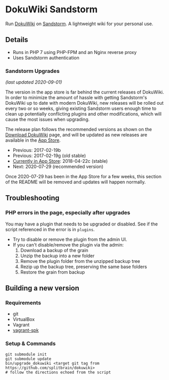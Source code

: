# DokuWiki Sandstorm

Run [DokuWiki](https://www.dokuwiki.org/dokuwiki) on [Sandstorm](https://sandstorm.io/).
A lightweight wiki for your personal use.

## Details

* Runs in PHP 7 using PHP-FPM and an Nginx reverse proxy
* Uses Sandstorm authentication

### Sandstorm Upgrades

_(last updated 2020-09-01)_

The version in the app store is far behind the current releases of
DokuWiki. In order to minimize the amount of hassle with getting Sandstorm's
DokuWiki up to date with modern DokuWiki, new releases will be rolled out every
two or so weeks, giving existing Sandstorm users enough time to clean up
potentially conflicting plugins and other modifications, which will cause the
most issues when upgrading.

The release plan follows the recommended versions as shown on
the [Download DokuWiki](https://download.dokuwiki.org/) page,
and will be updated as new releases are available in the [App Store](https://apps.sandstorm.io/).

* Previous: 2017-02-19b
* Previous: 2017-02-19g (old stable)
* [Currently in App Store](https://apps.sandstorm.io/app/nx3dqcmz2sjjz939vkg4847vvxrzqsatqfjrt3ea50z3jac5kv7h): 2018-04-22c (stable)
* Next: 2020-07-29 (recommended version)

Once 2020-07-29 has been in the App Store for a few weeks, this section of the
README will be removed and updates will happen normally.

## Troubleshooting

### PHP errors in the page, especially after upgrades

You may have a plugin that needs to be upgraded or disabled.
See if the script referenced in the error is in `plugins`.

* Try to disable or remove the plugin from the admin UI.
* If you can't disable/remove the plugin via the admin:
  1. Download a backup of the grain
  2. Unzip the backup into a new folder
  3. Remove the plugin folder from the unzipped backup tree
  4. Rezip up the backup tree, preserving the same base folders
  5. Restore the grain from backup

## Building a new version

### Requirements

* git
* VirtualBox
* Vagrant
* [vagrant-spk](https://docs.sandstorm.io/en/latest/vagrant-spk/installation/)

### Setup & Commands

```
git submodule init
git submodule update
bin/upgrade_dokuwiki <target git tag from https://github.com/splitbrain/dokuwiki>
# follow the directions echoed from the script
```
